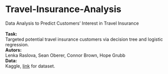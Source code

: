 # Travel-Insurance-Analysis
Data Analysis to Predict Customers’ Interest in Travel Insurance <br>
<br>
**Task:** <br>
Targeted potential travel insurance customers via decision tree and logistic regression. <br>
**Autors:** <br>
Lenka Raslova, Sean Oberer, Connor Brown, Hope Grubb <br>
**Data: <br>**
Kaggle, [link](https://www.kaggle.com/tejashvi14/travel-insurance-prediction-data) for dataset. <br>
